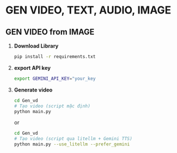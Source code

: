 # GEN VIDEO, TEXT, AUDIO, IMAGE

## GEN VIDEO from IMAGE

1. **Download Library**
    ```bash
    pip install -r requirements.txt
    ```

2. **export API key**
    ```bash
    export GEMINI_API_KEY="your_key
    ```
3. **Generate video**
    ```bash
    cd Gen_vd
    # Tạo video (script mặc định)
    python main.py
    ```

    or
    ```bash
    cd Gen_vd
    # Tạo video (script qua litellm + Gemini TTS)
    python main.py --use_litellm --prefer_gemini
    ```

